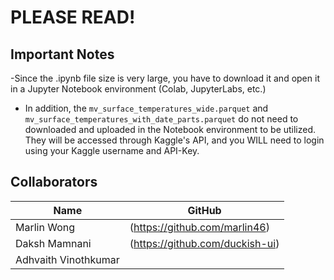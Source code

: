 # PLEASE READ!

## Important Notes
-Since the .ipynb file size is very large, you have to download it and open it in a Jupyter Notebook environment (Colab, JupyterLabs, etc.)
- In addition, the `mv_surface_temperatures_wide.parquet` and `mv_surface_temperatures_with_date_parts.parquet` do not need to downloaded and uploaded in the Notebook environment to be utilized. They will be accessed through Kaggle's API, and you WILL need to login using your Kaggle username and API-Key.


## Collaborators

| Name | GitHub |
|------|--------|
| Marlin Wong | (https://github.com/marlin46) |
| Daksh Mamnani | (https://github.com/duckish-ui) |
| Adhvaith Vinothkumar |  |



